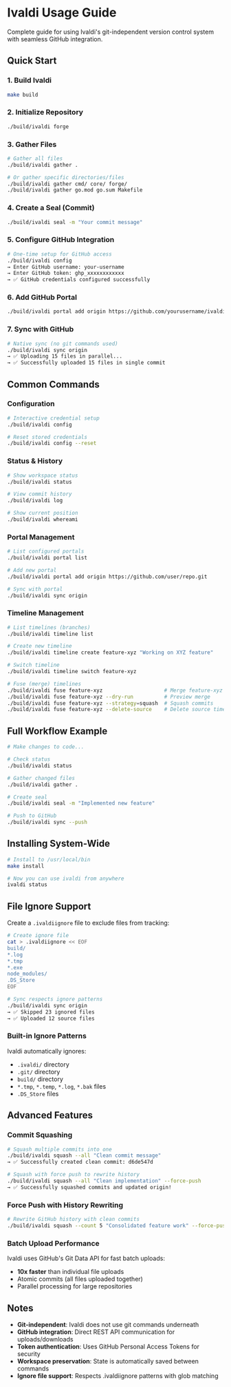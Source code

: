 # Ivaldi Usage Guide

Complete guide for using Ivaldi's git-independent version control system with seamless GitHub integration.

## Quick Start

### 1. Build Ivaldi
```bash
make build
```

### 2. Initialize Repository
```bash
./build/ivaldi forge
```

### 3. Gather Files
```bash
# Gather all files
./build/ivaldi gather .

# Or gather specific directories/files
./build/ivaldi gather cmd/ core/ forge/
./build/ivaldi gather go.mod go.sum Makefile
```

### 4. Create a Seal (Commit)
```bash
./build/ivaldi seal -m "Your commit message"
```

### 5. Configure GitHub Integration
```bash
# One-time setup for GitHub access
./build/ivaldi config
→ Enter GitHub username: your-username
→ Enter GitHub token: ghp_xxxxxxxxxxxx
→ ✅ GitHub credentials configured successfully
```

### 6. Add GitHub Portal
```bash
./build/ivaldi portal add origin https://github.com/yourusername/ivaldi.git
```

### 7. Sync with GitHub
```bash
# Native sync (no git commands used)
./build/ivaldi sync origin
→ ✅ Uploading 15 files in parallel...
→ ✅ Successfully uploaded 15 files in single commit
```

## Common Commands

### Configuration
```bash
# Interactive credential setup
./build/ivaldi config

# Reset stored credentials
./build/ivaldi config --reset
```

### Status & History
```bash
# Show workspace status
./build/ivaldi status

# View commit history
./build/ivaldi log

# Show current position
./build/ivaldi whereami
```

### Portal Management
```bash
# List configured portals
./build/ivaldi portal list

# Add new portal
./build/ivaldi portal add origin https://github.com/user/repo.git

# Sync with portal
./build/ivaldi sync origin
```

### Timeline Management
```bash
# List timelines (branches)
./build/ivaldi timeline list

# Create new timeline
./build/ivaldi timeline create feature-xyz "Working on XYZ feature"

# Switch timeline
./build/ivaldi timeline switch feature-xyz

# Fuse (merge) timelines
./build/ivaldi fuse feature-xyz                    # Merge feature-xyz into current
./build/ivaldi fuse feature-xyz --dry-run          # Preview merge
./build/ivaldi fuse feature-xyz --strategy=squash  # Squash commits
./build/ivaldi fuse feature-xyz --delete-source    # Delete source timeline after merge
```

## Full Workflow Example

```bash
# Make changes to code...

# Check status
./build/ivaldi status

# Gather changed files
./build/ivaldi gather .

# Create seal
./build/ivaldi seal -m "Implemented new feature"

# Push to GitHub
./build/ivaldi sync --push
```

## Installing System-Wide

```bash
# Install to /usr/local/bin
make install

# Now you can use ivaldi from anywhere
ivaldi status
```

## File Ignore Support

Create a `.ivaldiignore` file to exclude files from tracking:

```bash
# Create ignore file
cat > .ivaldiignore << EOF
build/
*.log
*.tmp
*.exe
node_modules/
.DS_Store
EOF

# Sync respects ignore patterns
./build/ivaldi sync origin
→ ✅ Skipped 23 ignored files
→ ✅ Uploaded 12 source files
```

### Built-in Ignore Patterns
Ivaldi automatically ignores:
- `.ivaldi/` directory
- `.git/` directory  
- `build/` directory
- `*.tmp`, `*.temp`, `*.log`, `*.bak` files
- `.DS_Store` files

## Advanced Features

### Commit Squashing
```bash
# Squash multiple commits into one
./build/ivaldi squash --all "Clean commit message"
→ ✅ Successfully created clean commit: d6de547d

# Squash with force push to rewrite history
./build/ivaldi squash --all "Clean implementation" --force-push
→ ✅ Successfully squashed commits and updated origin!
```

### Force Push with History Rewriting
```bash
# Rewrite GitHub history with clean commits
./build/ivaldi squash --count 5 "Consolidated feature work" --force-push
```

### Batch Upload Performance
Ivaldi uses GitHub's Git Data API for fast batch uploads:
- **10x faster** than individual file uploads
- Atomic commits (all files uploaded together)
- Parallel processing for large repositories

## Notes

- **Git-independent**: Ivaldi does not use git commands underneath
- **GitHub integration**: Direct REST API communication for uploads/downloads
- **Token authentication**: Uses GitHub Personal Access Tokens for security
- **Workspace preservation**: State is automatically saved between commands
- **Ignore file support**: Respects .ivaldiignore patterns with glob matching